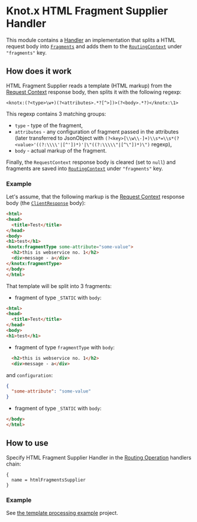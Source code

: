 # Knot.x HTML Fragment Supplier Handler
This module contains a [Handler](https://vertx.io/docs/apidocs/io/vertx/core/Handler.html)
an implementation that splits a HTML request body into [`Fragments`](https://github.com/Knotx/knotx-fragments/tree/master/api) and adds them
to the [`RoutingContext`](https://vertx.io/docs/apidocs/io/vertx/ext/web/RoutingContext.html) under `"fragments"` key.

## How does it work
HTML Fragment Supplier reads a template (HTML markup) from the [Request Context](https://github.com/Knotx/knotx-server-http/blob/master/api/docs/asciidoc/dataobjects.adoc#requestcontext)
response body, then splits it with the following regexp:
```
<knotx:(?<type>\w+)(?<attributes>.*?[^>])>(?<body>.*?)</knotx:\1>
```
This regexp contains 3 matching groups:
- `type` - type of the fragment,
- `attributes` - any configuration of fragment passed in the attributes (later transferred to JsonObject with `(?<key>[\\w\\-]+)\\s*=\\s*(?<value>'((?:\\\\'|[^'])*)'|\"((?:\\\\\"|[^\"])*)\")` regexp),
- `body` - actual markup of the fragment.

Finally, the `RequestContext` response body is cleared (set to `null`) and fragments are saved
into [`RoutingContext`](https://vertx.io/docs/apidocs/io/vertx/ext/web/RoutingContext.html) under `"fragments"` key.

### Example
Let's assume, that the following markup is the [Request Context](https://github.com/Knotx/knotx-server-http/blob/master/api/docs/asciidoc/dataobjects.adoc#requestcontext)
response body (the [`ClientResponse`](https://github.com/Knotx/knotx-server-http/blob/master/api/docs/asciidoc/dataobjects.adoc#clientresponse) body):
```html
<html>
<head>
  <title>Test</title>
</head>
<body>
<h1>test</h1>
<knotx:fragmentType some-attribute="some-value">
  <h2>this is webservice no. 1</h2>
  <div>message - a</div>
</knotx:fragmentType>
</body>
</html>
```

That template will be split into 3 fragments:

- fragment of type `_STATIC` with `body`:
```html
<html>
<head>
  <title>Test</title>
</head>
<body>
<h1>test</h1>
```

- fragment of type `fragmentType` with `body`:
```html
  <h2>this is webservice no. 1</h2>
  <div>message - a</div>
```
and `configuration`:
```json
{
  "some-attribute": "some-value"
}
```

- fragment of type `_STATIC` with `body`:
```html
</body>
</html>
```

## How to use
Specify HTML Fragment Supplier Handler in the [Routing Operation](https://github.com/Knotx/knotx-server-http#routing-operations) 
handlers chain:
```hocon
{
  name = htmlFragmentsSupplier
}
```

### Example
See [the template processing example](https://github.com/Knotx/knotx-example-project/tree/master/template-processing) project.


